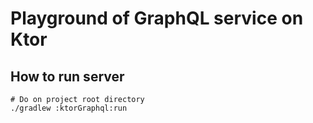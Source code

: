 Playground of GraphQL service on Ktor
==========

## How to run server

```
# Do on project root directory
./gradlew :ktorGraphql:run
```

